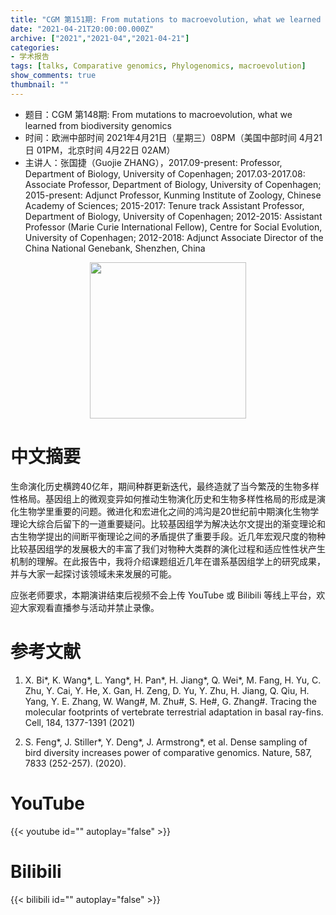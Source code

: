 ```yaml
---
title: "CGM 第151期: From mutations to macroevolution, what we learned from biodiversity genomics"
date: "2021-04-21T20:00:00.000Z"
archive: ["2021","2021-04","2021-04-21"]
categories:
- 学术报告
tags: [talks, Comparative genomics, Phylogenomics, macroevolution]
show_comments: true
thumbnail: ""
---
```


- 题目：CGM 第148期: From mutations to macroevolution, what we learned from biodiversity genomics
- 时间：欧洲中部时间 2021年4月21日（星期三）08PM（美国中部时间 4月21日 01PM，北京时间 4月22日 02AM）
- 主讲人：张国捷（Guojie ZHANG），2017.09-present: Professor, Department of Biology, University of Copenhagen; 2017.03-2017.08: Associate Professor, Department of Biology, University of Copenhagen; 2015-present: Adjunct Professor, Kunming Institute of Zoology, Chinese Academy of Sciences; 2015-2017: Tenure track Assistant Professor, Department of Biology, University of Copenhagen; 2012-2015: Assistant Professor (Marie Curie International Fellow), Centre for Social Evolution, University of Copenhagen; 2012-2018: Adjunct Associate Director of the China National Genebank, Shenzhen, China

<div align="center">
<img src="https://i.ibb.co/GFmsMwF/1.jpg" height=250>
</div>

# 中文摘要

生命演化历史横跨40亿年，期间种群更新迭代，最终造就了当今繁茂的生物多样性格局。基因组上的微观变异如何推动生物演化历史和生物多样性格局的形成是演化生物学里重要的问题。微进化和宏进化之间的鸿沟是20世纪前中期演化生物学理论大综合后留下的一道重要疑问。比较基因组学为解决达尔文提出的渐变理论和古生物学提出的间断平衡理论之间的矛盾提供了重要手段。近几年宏观尺度的物种比较基因组学的发展极大的丰富了我们对物种大类群的演化过程和适应性性状产生机制的理解。在此报告中，我将介绍课题组近几年在谱系基因组学上的研究成果，并与大家一起探讨该领域未来发展的可能。

应张老师要求，本期演讲结束后视频不会上传 YouTube 或 Bilibili 等线上平台，欢迎大家观看直播参与活动并禁止录像。

# 参考文献

1.	X. Bi*, K. Wang*, L. Yang*, H. Pan*, H. Jiang*, Q. Wei*, M. Fang, H. Yu, C. Zhu, Y. Cai, Y. He, X. Gan, H. Zeng, D. Yu, Y. Zhu, H. Jiang, Q. Qiu, H. Yang, Y. E. Zhang, W. Wang#, M. Zhu#, S. He#, G. Zhang#. Tracing the molecular footprints of vertebrate terrestrial adaptation in basal ray-fins. Cell, 184, 1377-1391 (2021)

2.	S. Feng*, J. Stiller*,  Y. Deng*, J. Armstrong*, et al. Dense sampling of bird diversity increases power of comparative genomics. Nature, 587, 7833 (252-257). (2020).

# YouTube

{{< youtube id="" autoplay="false" >}}

# Bilibili

{{< bilibili id="" autoplay="false" >}}

